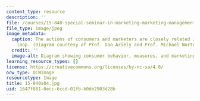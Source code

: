 ```yaml
---
content_type: resource
description: ''
file: /courses/15-840-special-seminar-in-marketing-marketing-management-spring-2004/1647f8810ecc6ccd01fbb0de2903d28b_15-840s04.jpg
file_type: image/jpeg
image_metadata:
  caption: The actions of consumers and marketers are closely related in this continuous
    loop. (Diagram courtesy of Prof. Dan Ariely and Prof. Michael Norton.)
  credit: ''
  image-alt: Diagram showing consumer behavior, measures, and marketing actions.
learning_resource_types: []
license: https://creativecommons.org/licenses/by-nc-sa/4.0/
ocw_type: OCWImage
resourcetype: Image
title: 15-840s04.jpg
uid: 1647f881-0ecc-6ccd-01fb-b0de2903d28b
---
```

